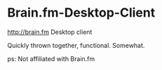 # Brain.fm-Desktop-Client
http://brain.fm Desktop client

Quickly thrown together, functional. Somewhat.

ps: Not affiliated with Brain.fm
